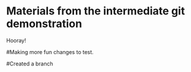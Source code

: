 # Materials from the intermediate git demonstration

Hooray!

#Making more fun changes to test.

#Created a branch